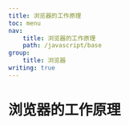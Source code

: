 ```yaml
---
title: 浏览器的工作原理
toc: menu
nav:
    title: 浏览器的工作原理
    path: /javascript/base
group:
    title: 浏览器
writing: true
---
```


# 浏览器的工作原理
